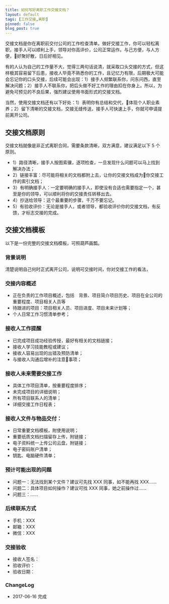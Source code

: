 ```yaml
---
title: 如何写好离职工作交接文档？
layout: default
tags: [工作交接,离职]
pinned: false
blog_post: true
---
```



交接文档是你在离职前交付公司的工作检查清单。做好交接工作，你可以轻松离职，接手人可以顺利上手，领导对你高评价，公司正常运作。与己方便，与人方便，好聚好散，日后好相见。

有的人认为自己的工作量不大，觉得三两句话说清，就采取口头交接的方式，但这样极其容易留下后患，接收人毕竟不熟悉你的工作，且记忆力有限，后期极大可能会忘记你的口头交接，后续可能会出现：1）接手人频繁联系你，问东问西，直至解决问题；2）接手人不联系你，把后头做不好工作的理由扣在你身上。所以，为避免可预见的不良后果，强烈建议使用书面形式的交接文档。

当然，使用交接文档还有以下好处：1）表明你有总结和交代，体现个人职业素养；2）留下清晰的交接文档，交接无缝传送，接手人可快速上手，你就可申请提前离开公司。

## 交接文档原则

交接文档就像是非正式离职合同，需要条款清晰，双方满意，建议满足以下 5 个原则。

* 1）路径清晰，接手人按图索骥，逐项检查，一旦发现什么问题可以马上找到解决办法；
* 2）链接丰富：尽可能将相关的文档都附上去，让你的交接文档成为你交接工作的索引文档；
* 3）有明确接手人：一定要明确的接手人，即使没有合适也需要指定一个，甚至是你的领导，可以顺利将你的交接责任转移出去。
* 4）抄送给领导：这个最重要的步骤，千万不要忘记。
* 5）有验收评价：无论是接手人，或者领导，都验收评价你的交接文档，有反馈，才标志交接的完成。

## 交接文档模板

以下是一份完整的交接文档模板，可照葫芦画瓢。

### 背景说明

清楚说明自己何时正式离开公司，说明可交接时间，你对交接工作的看法，

### 交接内容概述

* 正在负责的工作项目概述，包括　背景、项目简介项目历史、项目在全公司的重要程度、项目相关人员等
* 待跟进的项目：项目相关人员、项目进度、项目未来计划等；
* 个人日常工作习惯清单参考；

### 接收人工作提醒

* 已完成项目成功经验传授，最好有相关的文档链接；
* 接收人学习技能教程或建议；
* 接收人容易出现的出错及预防清单；
* 与接收人沟通后增补的注意事项；

### 接收人未来需要交接工作

* 具体工作项目清单，按重要程度排序；
* 未完成项目的详细说明；
* 所有项目联系人的清单；
* 详细交接工作日程表；

### 接收人文件与物品交付：

* 日常重要文档模板，附使用说明；
* 重要纸质文档扫描留存上传，附链接；
* 电子资料统一上传公司云盘，附链接；
* 电子密码账户清单；
* 钥匙、电脑硬件清单；

### 预计可能出现的问题

* 问题一：无法找到某个文件？建议可先找 XXX 同事，如不能再找 XXX……
* 问题二：具体项目如何操作？建议可找 XXX 同事，她之前操作过……
* 问题三：……

### 后续联系方式

* 手机：XXX
* 邮箱：XXX
* 微信：XXX

### 交接验收

* 接收人签名：
* 验收评价：
* 验收日期：

### ChangeLog

- 2017-06-16 完成